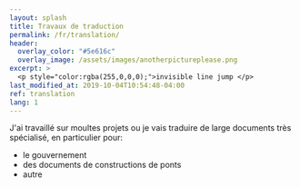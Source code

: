 ```yaml
---
layout: splash
title: Travaux de traduction
permalink: /fr/translation/
header:
  overlay_color: "#5e616c"
  overlay_image: /assets/images/anotherpictureplease.png
excerpt: >
  <p style="color:rgba(255,0,0,0);">invisible line jump </p>
last_modified_at: 2019-10-04T10:54:48-04:00
ref: translation
lang: 1
---
```


J'ai travaillé sur moultes projets ou je vais traduire de large documents très spécialisé, en particulier pour:
- le gouvernement
- des documents de constructions de ponts
- autre